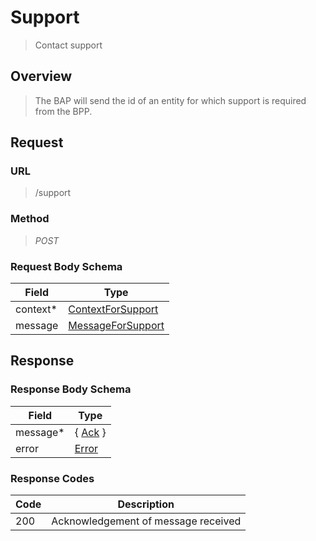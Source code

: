 # Support

> Contact support

## Overview

> The BAP will send the id of an entity for which support is required from the
> BPP.

## Request

### URL

> /support

### Method

> _POST_

### Request Body Schema

| **Field** | **Type**                                                                         |
| --------- | -------------------------------------------------------------------------------- |
| context\* | [ContextForSupport](/docs/core-specification/schema-reference/contextforsupport) |
| message   | [MessageForSupport](/docs/core-specification/schema-reference/messageforsupport) |

## Response

### Response Body Schema

| **Field** | **Type**                                                 |
| --------- | -------------------------------------------------------- |
| message\* | { [Ack](/docs/core-specification/schema-reference/ack) } |
| error     | [Error](/docs/core-specification/schema-reference/error) |

### Response Codes

| **Code** | **Description**                     |
| -------- | ----------------------------------- |
| 200      | Acknowledgement of message received |
